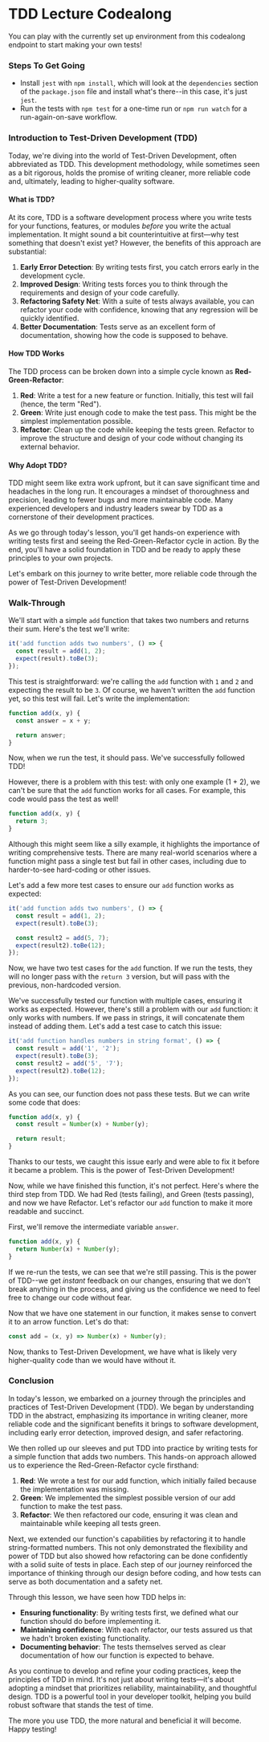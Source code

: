 # TDD Lecture Codealong

You can play with the currently set up environment from this codealong endpoint to start making your own tests!

### Steps To Get Going

- Install `jest` with `npm install`, which will look at the `dependencies` section of the `package.json` file and install what's there--in this case, it's just `jest`.
- Run the tests with `npm test` for a one-time run or `npm run watch` for a run-again-on-save workflow.

### Introduction to Test-Driven Development (TDD)

Today, we're diving into the world of Test-Driven Development, often abbreviated as TDD. This development methodology, while sometimes seen as a bit rigorous, holds the promise of writing cleaner, more reliable code and, ultimately, leading to higher-quality software.

#### What is TDD?

At its core, TDD is a software development process where you write tests for your functions, features, or modules _before_ you write the actual implementation. It might sound a bit counterintuitive at first—why test something that doesn't exist yet? However, the benefits of this approach are substantial:

1. **Early Error Detection**: By writing tests first, you catch errors early in the development cycle.
2. **Improved Design**: Writing tests forces you to think through the requirements and design of your code carefully.
3. **Refactoring Safety Net**: With a suite of tests always available, you can refactor your code with confidence, knowing that any regression will be quickly identified.
4. **Better Documentation**: Tests serve as an excellent form of documentation, showing how the code is supposed to behave.

#### How TDD Works

The TDD process can be broken down into a simple cycle known as **Red-Green-Refactor**:

1. **Red**: Write a test for a new feature or function. Initially, this test will fail (hence, the term "Red").
2. **Green**: Write just enough code to make the test pass. This might be the simplest implementation possible.
3. **Refactor**: Clean up the code while keeping the tests green. Refactor to improve the structure and design of your code without changing its external behavior.

#### Why Adopt TDD?

TDD might seem like extra work upfront, but it can save significant time and headaches in the long run. It encourages a mindset of thoroughness and precision, leading to fewer bugs and more maintainable code. Many experienced developers and industry leaders swear by TDD as a cornerstone of their development practices.

As we go through today's lesson, you'll get hands-on experience with writing tests first and seeing the Red-Green-Refactor cycle in action. By the end, you'll have a solid foundation in TDD and be ready to apply these principles to your own projects.

Let's embark on this journey to write better, more reliable code through the power of Test-Driven Development!

### Walk-Through

We'll start with a simple `add` function that takes two numbers and returns their sum. Here's the test we'll write:

```javascript
it('add function adds two numbers', () => {
  const result = add(1, 2);
  expect(result).toBe(3);
});
```

This test is straightforward: we're calling the `add` function with `1` and `2` and expecting the result to be `3`. Of course, we haven't written the `add` function yet, so this test will fail. Let's write the implementation:

```javascript
function add(x, y) {
  const answer = x + y;

  return answer;
}
```

Now, when we run the test, it should pass. We've successfully followed TDD!

However, there is a problem with this test: with only one example (1 + 2), we can't be sure that the `add` function works for all cases. For example, this code would pass the test as well!

```javascript
function add(x, y) {
  return 3;
}
```

Although this might seem like a silly example, it highlights the importance of writing comprehensive tests. There are many real-world scenarios where a function might pass a single test but fail in other cases, including due to harder-to-see hard-coding or other issues.

Let's add a few more test cases to ensure our `add` function works as expected:

```javascript
it('add function adds two numbers', () => {
  const result = add(1, 2);
  expect(result).toBe(3);

  const result2 = add(5, 7);
  expect(result2).toBe(12);
});
```

Now, we have two test cases for the `add` function. If we run the tests, they will no longer pass with the `return 3` version, but will pass with the previous, non-hardcoded version.

We've successfully tested our function with multiple cases, ensuring it works as expected. However, there's still a problem with our `add` function: it only works with numbers. If we pass in strings, it will concatenate them instead of adding them. Let's add a test case to catch this issue:

```javascript
it('add function handles numbers in string format', () => {
  const result = add('1', '2');
  expect(result).toBe(3);
  const result2 = add('5', '7');
  expect(result2).toBe(12);
});
```

As you can see, our function does not pass these tests. But we can write some code that does:

``` javascript
function add(x, y) {
  const result = Number(x) + Number(y);

  return result;
}
```

Thanks to our tests, we caught this issue early and were able to fix it before it became a problem. This is the power of Test-Driven Development!

Now, while we have finished this function, it's not perfect. Here's where the third step from TDD. We had Red (tests failing), and Green (tests passing), and now we have Refactor. Let's refactor our `add` function to make it more readable and succinct.

First, we'll remove the intermediate variable `answer`.

```javascript
function add(x, y) {
  return Number(x) + Number(y);
}
```

If we re-run the tests, we can see that we're still passing. This is the power of TDD--we get _instant_ feedback on our changes, ensuring that we don't break anything in the process, and giving us the confidence we need to feel free to change our code without fear.

Now that we have one statement in our function, it makes sense to convert it to an arrow function. Let's do that:

```javascript
const add = (x, y) => Number(x) + Number(y);
```

Now, thanks to Test-Driven Development, we have what is likely very higher-quality code than we would have without it.

### Conclusion

In today's lesson, we embarked on a journey through the principles and practices of Test-Driven Development (TDD). We began by understanding TDD in the abstract, emphasizing its importance in writing cleaner, more reliable code and the significant benefits it brings to software development, including early error detection, improved design, and safer refactoring.

We then rolled up our sleeves and put TDD into practice by writing tests for a simple function that adds two numbers. This hands-on approach allowed us to experience the Red-Green-Refactor cycle firsthand:

1. **Red**: We wrote a test for our add function, which initially failed because the implementation was missing.
2. **Green**: We implemented the simplest possible version of our add function to make the test pass.
3. **Refactor**: We then refactored our code, ensuring it was clean and maintainable while keeping all tests green.

Next, we extended our function's capabilities by refactoring it to handle string-formatted numbers. This not only demonstrated the flexibility and power of TDD but also showed how refactoring can be done confidently with a solid suite of tests in place. Each step of our journey reinforced the importance of thinking through our design before coding, and how tests can serve as both documentation and a safety net.

Through this lesson, we have seen how TDD helps in:

- **Ensuring functionality**: By writing tests first, we defined what our function should do before implementing it.
- **Maintaining confidence**: With each refactor, our tests assured us that we hadn't broken existing functionality.
- **Documenting behavior**: The tests themselves served as clear documentation of how our function is expected to behave.

As you continue to develop and refine your coding practices, keep the principles of TDD in mind. It's not just about writing tests—it's about adopting a mindset that prioritizes reliability, maintainability, and thoughtful design. TDD is a powerful tool in your developer toolkit, helping you build robust software that stands the test of time.

The more you use TDD, the more natural and beneficial it will become. Happy testing!
